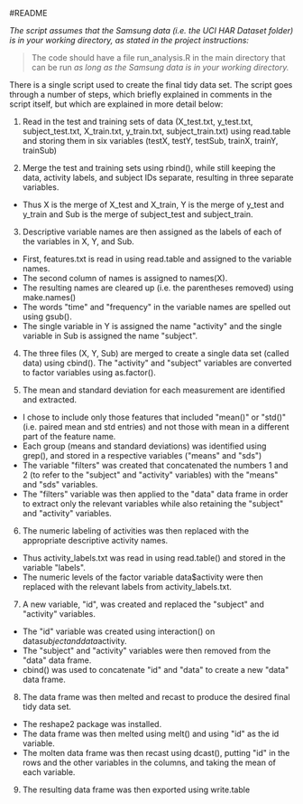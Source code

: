 #README

*The script assumes that the Samsung data (i.e. the UCI HAR Dataset folder) is in your working directory, as stated in the project instructions:*
> The code should have a file run_analysis.R in the main directory that can be run *as long as the Samsung data is in your working directory.*

There is a single script used to create the final tidy data set. The script goes through a number of steps, which briefly explained in comments in the script itself, but which are explained in more detail below:

1. Read in the test and training sets of data (X_test.txt, y_test.txt, subject_test.txt, X_train.txt, y_train.txt, subject_train.txt) using read.table and storing them in six variables (testX, testY, testSub, trainX, trainY, trainSub)

2. Merge the test and training sets using rbind(), while still keeping the data, activity labels, and subject IDs separate, resulting in three separate variables.
  * Thus X is the merge of X_test and X_train, Y is the merge of y_test and y_train and Sub is the merge of subject_test and subject_train.

3. Descriptive variable names are then assigned as the labels of each of the variables in X, Y, and Sub.
  * First, features.txt is read in using read.table and assigned to the variable names.
  * The second column of names is assigned to names(X).
  * The resulting names are cleared up (i.e. the parentheses removed) using make.names()
  * The words "time" and "frequency" in the variable names are spelled out using gsub().
  * The single variable in Y is assigned the name "activity" and the single variable in Sub is assigned the name "subject".

4. The three files (X, Y, Sub) are merged to create a single data set (called data) using cbind(). The "activity" and "subject" variables are converted to factor variables using as.factor().

5. The mean and standard deviation for each measurement are identified and extracted.
  * I chose to include only those features that included "mean()" or "std()" (i.e. paired mean and std entries) and not those with mean in a different part of the feature name. 
  * Each group (means and standard deviations) was identified using grep(), and stored in a respective variables ("means" and "sds")
  * The variable "filters" was created that concatenated the numbers 1 and 2 (to refer to the "subject" and "activity" variables) with the "means" and "sds" variables.
  * The "filters" variable was then applied to the "data" data frame in order to extract only the relevant variables while also retaining the "subject" and "activity" variables.

 6. The numeric labeling of activities was then replaced with the appropriate descriptive activity names.
  * Thus activity_labels.txt was read in using read.table() and stored in the variable "labels". 
  * The numeric levels of the factor variable data$activity were then replaced with the relevant labels from activity_labels.txt.

7. A new variable, "id", was created and replaced the "subject" and "activity" variables.
  * The "id" variable was created using interaction() on data$subject and data$activity.
  * The "subject" and "activity" variables were then removed from the "data" data frame.
  * cbind() was used to concatenate "id" and "data" to create a new "data" data frame.

8. The data frame was then melted and recast to produce the desired final tidy data set.
  * The reshape2 package was installed.
  * The data frame was then melted using melt() and using "id" as the id variable.
  * The molten data frame was then recast using dcast(), putting "id" in the rows and the other variables in the columns, and taking the mean of each variable.

9. The resulting data frame was then exported using write.table 
